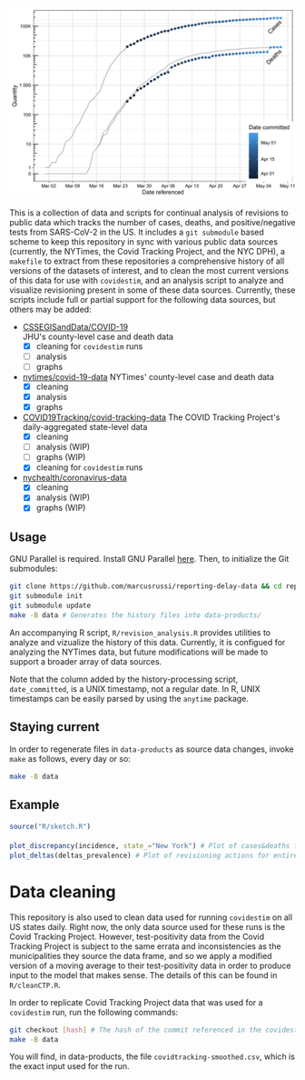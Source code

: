 ![Example output](example_output.png)

This is a collection of data and scripts for continual analysis of revisions to
public data which tracks the number of cases, deaths, and positive/negative
tests from SARS-CoV-2 in the US. It includes a `git submodule` based scheme to
keep this repository in sync with various public data sources (currently, the
NYTimes, the Covid Tracking Project, and the NYC DPH), a `makefile` to extract
from these repositories a comprehensive history of all versions of the datasets
of interest, and to clean the most current versions of this data for use with
`covidestim`, and an analysis script to analyze and visualize revisioning
present in some of these data sources. Currently, these scripts include full or
partial support for the following data sources, but others may be added:

- [CSSEGISandData/COVID-19](https://github.com/CSSEGISandData/COVID-19)  
  JHU's county-level case and death data
  - [x] cleaning for `covidestim` runs
  - [ ] analysis
  - [ ] graphs
- [nytimes/covid-19-data](https://github.com/marcusrussi/reporting-delay-data)
  NYTimes' county-level case and death data
  - [x] cleaning
  - [x] analysis
  - [x] graphs
- [COVID19Tracking/covid-tracking-data](https://github.com/COVID19Tracking/covid-tracking-data)
  The COVID Tracking Project's daily-aggregated state-level data
  - [x] cleaning
  - [ ] analysis (WIP)
  - [ ] graphs (WIP)
  - [x] cleaning for `covidestim` runs
- [nychealth/coronavirus-data](https://github.com/nychealth/coronavirus-data)
  - [x] cleaning
  - [x] analysis (WIP)
  - [x] graphs (WIP)

## Usage

GNU Parallel is required. Install GNU Parallel
[here](https://www.gnu.org/software/parallel/). Then, to initialize the Git
submodules:

```bash
git clone https://github.com/marcusrussi/reporting-delay-data && cd reporting-delay-data
git submodule init
git submodule update
make -B data # Generates the history files into data-products/
```

An accompanying R script, `R/revision_analysis.R` provides utilities to analyze
and vizualize the history of this data. Currently, it is configued for
analyzing the NYTimes data, but future modifications will be made to support a
broader array of data sources.

Note that the column added by the history-processing script, `date_committed`,
is a UNIX timestamp, not a regular date.  In R, UNIX timestamps can be easily
parsed by using the `anytime` package.

## Staying current

In order to regenerate files in `data-products` as source data changes, invoke
`make` as follows, every day or so:

```bash
make -B data
```

## Example

```r
source("R/sketch.R")

plot_discrepancy(incidence, state_="New York") # Plot of cases&deaths for NYS
plot_deltas(deltas_prevalence) # Plot of revisioning actions for entire US
```

# Data cleaning

This repository is also used to clean data used for running `covidestim` on all
US states daily. Right now, the only data source used for these runs is the
Covid Tracking Project. However, test-positivity data from the Covid Tracking
Project is subject to the same errata and inconsistencies as the municipalities
they source the data frame, and so we apply a modified version of a moving
average to their test-positivity data in order to produce input to the model
that makes sense. The details of this can be found in `R/cleanCTP.R`.

In order to replicate Covid Tracking Project data that was used for a
`covidestim` run, run the following commands:

```bash
git checkout [hash] # The hash of the commit referenced in the covidestim report
make -B data
```

You will find, in data-products, the file `covidtracking-smoothed.csv`, which
is the exact input used for the run.

